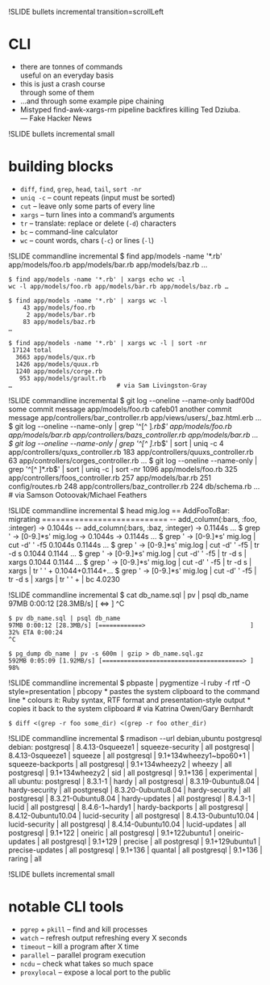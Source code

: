 !SLIDE bullets incremental transition=scrollLeft
# CLI
* there are tonnes of commands<br />useful on an everyday basis
* this is just a crash course<br />through some of them
* …and through some example pipe chaining
* <div class='quote'>Mistyped find-awk-xargs-rm pipeline backfires killing Ted Dziuba.<br />— Fake Hacker News</div>

!SLIDE bullets incremental small
# building blocks
* `diff`, `find`, `grep`, `head`, `tail`, `sort -nr`
* `uniq -c` – count repeats (input must be sorted)
* `cut` – leave only some parts of every line
* `xargs` – turn lines into a command’s arguments
* `tr` – translate: replace or delete (`-d`) characters
* `bc` – command-line calculator
* `wc` – count words, chars (`-c`) or lines (`-l`)

!SLIDE commandline incremental
    $ find app/models -name '*.rb'
    app/models/foo.rb
    app/models/bar.rb
    app/models/baz.rb
    …

    $ find app/models -name '*.rb' | xargs echo wc -l
    wc -l app/models/foo.rb app/models/bar.rb app/models/baz.rb …

    $ find app/models -name '*.rb' | xargs wc -l
        43 app/models/foo.rb
         2 app/models/bar.rb
        83 app/models/baz.rb
    …

    $ find app/models -name '*.rb' | xargs wc -l | sort -nr
     17124 total
      3663 app/models/qux.rb
      1426 app/models/quux.rb
      1240 app/models/corge.rb
       953 app/models/grault.rb
    …                             # via Sam Livingston-Gray

!SLIDE commandline incremental
    $ git log --oneline --name-only
    badf00d some commit message
    app/models/foo.rb
    cafeb01 another commit message
    app/controllers/bar_controller.rb
    app/views/users/_baz.html.erb
    …
    $ git log --oneline --name-only | grep '^[^ ]*\.rb$'
    app/models/foo.rb
    app/models/bar.rb
    app/controllers/bazs_controller.rb
    app/models/bar.rb
    …
    $ git log --oneline --name-only | grep '^[^ ]*\.rb$' | sort | uniq -c
          4 app/controllers/quxs_controller.rb
        183 app/controllers/quuxs_controller.rb
         63 app/controllers/corges_controller.rb
    …
    $ git log --oneline --name-only | grep '^[^ ]*\.rb$' | sort | uniq -c | sort -nr
       1096 app/models/foo.rb
        325 app/controllers/foos_controller.rb
        257 app/models/bar.rb
        251 config/routes.rb
        248 app/controllers/baz_controller.rb
        224 db/schema.rb
    …                                         # via Samson Ootoovak/Michael Feathers

!SLIDE commandline incremental
    $ head mig.log
    ==  AddFooToBar: migrating ===========================
    -- add_column(:bars, :foo, :integer)
      -> 0.1044s
    -- add_column(:bars, :baz, :integer)
      -> 0.1144s
    …
    $ grep ' -> [0-9.]*s' mig.log
       -> 0.1044s
       -> 0.1144s
    …
    $ grep ' -> [0-9.]*s' mig.log | cut -d' ' -f5
    0.1044s
    0.1144s
    …
    $ grep ' -> [0-9.]*s' mig.log | cut -d' ' -f5 | tr -d s
    0.1044
    0.1144
    …
    $ grep ' -> [0-9.]*s' mig.log | cut -d' ' -f5 | tr -d s | xargs
    0.1044 0.1144 …
    $ grep ' -> [0-9.]*s' mig.log | cut -d' ' -f5 | tr -d s | xargs | tr ' ' +
    0.1044+0.1144+…
    $ grep ' -> [0-9.]*s' mig.log | cut -d' ' -f5 | tr -d s | xargs | tr ' ' + | bc
    4.0230

!SLIDE commandline incremental
    $ cat db_name.sql | pv | psql db_name
    97MB 0:00:12 [28.3MB/s] [        <=>                                               ]
    ^C

    $ pv db_name.sql | psql db_name
    97MB 0:00:12 [28.3MB/s] [============>                             ] 32% ETA 0:00:24
    ^C

    $ pg_dump db_name | pv -s 600m | gzip > db_name.sql.gz
    592MB 0:05:09 [1.92MB/s] [=======================================> ] 98%

!SLIDE commandline incremental
    $ pbpaste | pygmentize -l ruby -f rtf -O style=presentation | pbcopy
    * pastes the system clipboard to the command line
    * colours it: Ruby syntax, RTF format and presentation-style output
    * copies it back to the system clipboard
                                       # via Katrina Owen/Gary Bernhardt

    $ diff <(grep -r foo some_dir) <(grep -r foo other_dir)

!SLIDE commandline incremental
    $ rmadison --url debian,ubuntu postgresql
    debian:
    postgresql | 8.4.13-0squeeze1       | squeeze-security  | all
    postgresql | 8.4.13-0squeeze1       | squeeze           | all
    postgresql | 9.1+134wheezy1~bpo60+1 | squeeze-backports | all
    postgresql | 9.1+134wheezy2         | wheezy            | all
    postgresql | 9.1+134wheezy2         | sid               | all
    postgresql | 9.1+136                | experimental      | all
    ubuntu:
    postgresql | 8.3.1-1             | hardy           | all
    postgresql | 8.3.19-0ubuntu8.04  | hardy-security  | all
    postgresql | 8.3.20-0ubuntu8.04  | hardy-security  | all
    postgresql | 8.3.21-0ubuntu8.04  | hardy-updates   | all
    postgresql | 8.4.3-1             | lucid           | all
    postgresql | 8.4.6-1~hardy1      | hardy-backports | all
    postgresql | 8.4.12-0ubuntu10.04 | lucid-security  | all
    postgresql | 8.4.13-0ubuntu10.04 | lucid-security  | all
    postgresql | 8.4.14-0ubuntu10.04 | lucid-updates   | all
    postgresql | 9.1+122             | oneiric         | all
    postgresql | 9.1+122ubuntu1      | oneiric-updates | all
    postgresql | 9.1+129             | precise         | all
    postgresql | 9.1+129ubuntu1      | precise-updates | all
    postgresql | 9.1+136             | quantal         | all
    postgresql | 9.1+136             | raring          | all


!SLIDE bullets incremental small
# notable CLI tools
* `pgrep` + `pkill` – find and kill processes
* `watch` – refresh output refreshing every X seconds
* `timeout` – kill a program after X time
* `parallel` – parallel program execution
* `ncdu` – check what takes so much space
* `proxylocal` – expose a local port to the public
